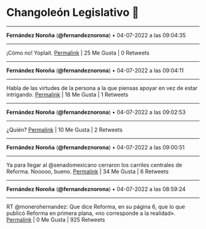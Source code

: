 # Changoleón Legislativo 🙈
*****
**Fernández Noroña** (**@fernandeznorona**) • 04-07-2022 a las 09:04:35
*****
¡Cómo no! Yoplait.
[Permalink](https://twitter.com/fernandeznorona/status/1544004254951772164) | 25 Me Gusta | 0 Retweets
*****
**Fernández Noroña** (**@fernandeznorona**) • 04-07-2022 a las 09:04:11
*****
Habla de las virtudes de la persona a la que piensas apoyar en vez de estar intrigando.
[Permalink](https://twitter.com/fernandeznorona/status/1544004156721070082) | 18 Me Gusta | 1 Retweets
*****
**Fernández Noroña** (**@fernandeznorona**) • 04-07-2022 a las 09:02:53
*****
¿Quién?
[Permalink](https://twitter.com/fernandeznorona/status/1544003829586444294) | 10 Me Gusta | 2 Retweets
*****
**Fernández Noroña** (**@fernandeznorona**) • 04-07-2022 a las 09:00:51
*****
Ya para llegar al @senadomexicano cerraron los carriles centrales de Reforma. Nooooo, bueno.
[Permalink](https://twitter.com/fernandeznorona/status/1544003315725488130) | 34 Me Gusta | 6 Retweets
*****
**Fernández Noroña** (**@fernandeznorona**) • 04-07-2022 a las 08:59:24
*****
RT @monerohernandez: Que dice Reforma, en su página 6, que lo que publicó Reforma en primera plana, «no corresponde a la realidad».
[Permalink](https://twitter.com/fernandeznorona/status/1544002951861227523) | 0 Me Gusta | 925 Retweets